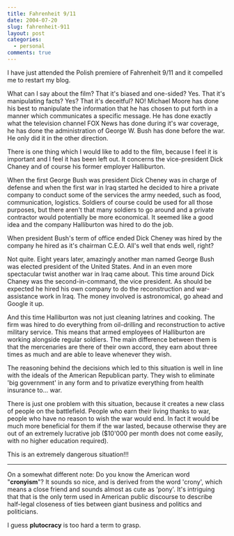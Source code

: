 ```yaml
---
title: Fahrenheit 9/11
date: 2004-07-20
slug: fahrenheit-911
layout: post
categories:
  - personal
comments: true
---
```


I have just attended the Polish premiere of Fahrenheit 9/11 and it compelled me to restart my blog.
<!--more-->
What can I say about the film? That it's biased and one-sided? Yes. That it's manipulating facts? Yes? That it's deceitful? NO!
Michael Moore has done his best to manipulate the information that he has chosen to put forth in a manner which communicates a specific message. He has done exactly what the television channel FOX News has done during it's war coverage, he has done the administration of George W. Bush has done before the war. He only did it in the other direction.

There is one thing which I would like to add to the film, because I feel it is important and I feel it has been left out. It concerns the vice-president Dick Chaney and of course his former employer Halliburton.

When the first George Bush was president Dick Cheney was in charge of defense and when the first war in Iraq started he decided to hire a private company to conduct some of the services the army needed, such as food, communication, logistics. Soldiers of course could be used for all those purposes, but there aren't that many soldiers to go around and a private contractor would potentially be more economical. It seemed like a good idea and the company Halliburton was hired to do the job.

When president Bush's term of office ended Dick Cheney was hired by the company he hired as it's chairman C.E.O. All's well that ends well, right?

Not quite. Eight years later, amazingly another man named George Bush was elected president of the United States. And in an even more spectacular twist another war in Iraq came about. This time around Dick Chaney was the second-in-command, the vice president. As should be expected he hired his own company to do the reconstruction and war-assistance work in Iraq. The money involved is astronomical, go ahead and Google it up. 

And this time Halliburton was not just cleaning latrines and cooking. The firm was hired to do everything from oil-drilling and reconstruction to active military service. This means that armed employees of Halliburton are working alongside regular soldiers. The main difference between them is that the mercenaries are there of their own accord, they earn about three times as much and are able to leave whenever they wish.

The reasoning behind the decisions which led to this situation is well in line with the ideals of the American Republican party. They wish to eliminate 'big government' in any form and to privatize everything from health insurance to... war.

There is just one problem with this situation, because it creates a new class of people on the battlefield. People who earn their living thanks to war, people who have no reason to wish the war would end. In fact it would be much more beneficial for them if the war lasted, because otherwise they are out of an extremely lucrative job ($10'000 per month does not come easily, with no higher education required).

This is an extremely dangerous situation!!!

<hr>

On a somewhat different note:
Do you know the American word "<b>cronyism</b>"? It sounds so nice, and is derived from the word 'crony', which means a close friend and sounds almost as cute as 'pony'.
It's intriguing that that is the only term used in American public discourse to describe half-legal closeness of ties between giant business and politics and politicians.

I guess <b>plutocracy</b> is too hard a term to grasp.
